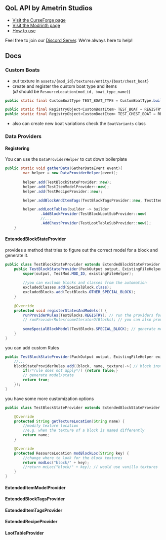 ## QoL API by Ametrin Studios
- [Visit the CurseForge page](https://www.curseforge.com/minecraft/mc-mods/ametrin)
- [Visit the Modrinth page](https://modrinth.com/mod/ametrin)
- [How to use](https://github.com/BarionLP/MCModsMaven)

Feel free to join our [Discord Server](https://discord.com/invite/hwA9dd5bVh). We're always here to help!

## Docs
### Custom Boats
- put texture in `assets/{mod_id}/textures/entity/{boat/chest_boat}`
- create and register the custom boat type and items<br>(*id* should be `ResourceLocation(mod_id, boat_type_name)`)
```java
public static final CustomBoatType TEST_BOAT_TYPE = CustomBoatType.builder(id).boatItem(TestItems.TEST_BOAT::get).chestBoatItem(TestItems.TEST_CHEST_BOAT::get).register();
```

```java
public static final RegistryObject<CustomBoatItem> TEST_BOAT = REGISTRY.register("test_boat", ()-> CustomBoatItem.boat(TEST_BOAT_TYPE));
public static final RegistryObject<CustomBoatItem> TEST_CHEST_BOAT = REGISTRY.register("test_chest_boat", ()-> CustomBoatItem.chest(TEST_BOAT_TYPE));
```
- also can create new boat variations check the `BoatVariants` class

### Data Providers
#### Registering
You can use the ``DataProviderHelper`` to cut down boilerplate
```java
public static void gatherData(GatherDataEvent event){
        var helper = new DataProviderHelper(event);
        
        helper.add(TestBlockStateProvider::new);
        helper.add(TestItemModelProvider::new);
        helper.add(TestRecipeProvider::new);

        helper.addBlockAndItemTags(TestBlockTagsProvider::new, TestItemTagsProvider::new);

        helper.addLootTables(builder -> builder
                .AddBlockProvider(TestBlockLootSubProvider::new)
                //...
                .AddChestProvider(TestLootTableSubProvider::new));
    }
```

#### ExtendedBlockStateProvider
provides a method that tries to figure out the correct model for a block and generate it.
```java
public class TestBlockStateProvider extends ExtendedBlockStateProvider {
    public TestBlockStateProvider(PackOutput output, ExistingFileHelper existingFileHelper) {
        super(output, TestMod.MOD_ID, existingFileHelper);
        
        //you can exclude blocks and classes from the automation
        excludedClasses.add(SpecialBlock.class);
        excludedBlocks.add(TestBlocks.OTHER_SPECIAL_BLOCK);
    }
    
    @Override
    protected void registerStatesAndModels() {
        runProviderRules(TestBlocks.REGISTRY); // run the providers for all Blocks in TestBlocks.REGISTRY
        // runProviderRules(someIteratorOfBlocks); // you can also provide a custom collection or iterator
    
        someSpecialBlockModel(TestBlocks.SPECIAL_BLOCK); // generate models/states for excluded blocks 
    }
}
```
you can add custom Rules
```java
public TestBlockStateProvider(PackOutput output, ExistingFileHelper existingFileHelper) {
    //...
    blockStateProviderRules.add((block, name, texture)->{ // block instance, block id, block texture (just id if not changed)
        if(/*rule does not apply*/) {return false;}
        // generate model/state
        return true;
    });   
}
```
you have some more customization options
```java
public class TestBlockStateProvider extends ExtendedBlockStateProvider {

    @Override
    protected String getTextureLocation(String name) {
        //modify texture location
        //e.g. when the texture of a block is named differently
        return name;
    }

    @Override
    protected ResourceLocation modBlockLoc(String key) {
        //change where to look for the block textures
        return modLoc("block/" + key);
        //return mcLoc("block/" + key); // would use vanilla textures
    }
}
```

#### ExtendedItemModelProvider
#### ExtendedBlockTagsProvider
#### ExtendedItemTagsProvider
#### ExtendedRecipeProvider
#### LootTableProvider
